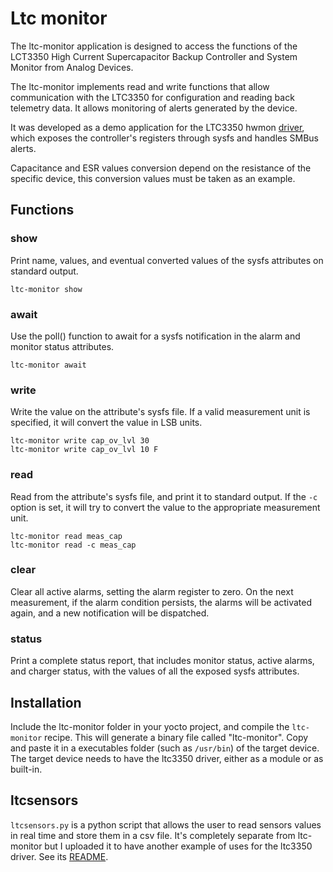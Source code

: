 # Ltc monitor
The ltc-monitor application is designed to access the functions of the LCT3350 High Current Supercapacitor Backup Controller and System Monitor from Analog Devices.

The ltc-monitor implements read and write functions that allow communication with the LTC3350 for configuration and reading back telemetry data. It allows monitoring of alerts generated by the device.

It was developed as a demo application for the LTC3350 hwmon [driver](https://github.com/c-facade/ltc3350-driver), which exposes the controller's registers through sysfs and handles SMBus alerts.

Capacitance and ESR values conversion depend on the resistance of the specific device, this conversion values must be taken as an example.

## Functions

### show
Print name, values, and eventual converted values of the sysfs attributes on standard output.

	ltc-monitor show

### await
Use the poll() function to await for a sysfs notification in the alarm and monitor status attributes.

	ltc-monitor await

### write
Write the value on the attribute's sysfs file. If a valid measurement unit is specified, it will convert the value in LSB units.

	ltc-monitor write cap_ov_lvl 30
	ltc-monitor write cap_ov_lvl 10 F

### read
Read from the attribute's sysfs file, and print it to standard output. If the `-c` option is set, it will try to convert the value to the appropriate measurement unit.
	
	ltc-monitor read meas_cap
	ltc-monitor read -c meas_cap

### clear
Clear all active alarms, setting the alarm register to zero. On the next measurement, if the alarm condition persists, the alarms will be activated again, and a new notification will be dispatched.

### status
Print a complete status report, that includes monitor status, active alarms, and charger status, with the values of all the exposed sysfs attributes.

## Installation
Include the ltc-monitor folder in your yocto project, and compile the `ltc-monitor` recipe. This will generate a binary file called "ltc-monitor". Copy and paste it in a executables folder (such as `/usr/bin`) of the target device.
The target device needs to have the ltc3350 driver, either as a module or as built-in.

## ltcsensors
`ltcsensors.py` is a python script that allows the user to read sensors values in real time and store them in a csv file. It's completely separate from ltc-monitor but I uploaded it to have another example of uses for the ltc3350 driver. See its [README](ltcsensors/README.md).
